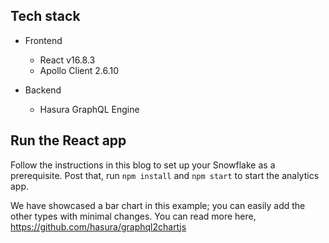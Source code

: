 ## Tech stack

- Frontend

  - React v16.8.3
  - Apollo Client 2.6.10

- Backend
  - Hasura GraphQL Engine

## Run the React app

Follow the instructions in this blog to set up your Snowflake as a prerequisite.
Post that, run `npm install` and `npm start` to start the analytics app.

We have showcased a bar chart in this example; you can easily add the other types with minimal changes.
You can read more here, https://github.com/hasura/graphql2chartjs
